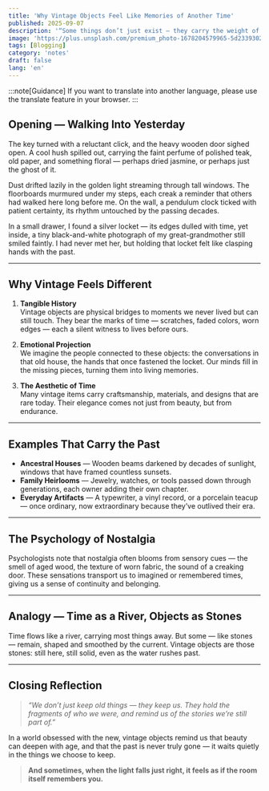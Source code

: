 ```yaml
---
title: 'Why Vintage Objects Feel Like Memories of Another Time'
published: 2025-09-07
description: '“Some things don’t just exist — they carry the weight of years, the scent of stories, and the echo of lives before ours.”'
image: 'https://plus.unsplash.com/premium_photo-1678204579965-5d2339302d3e?w=600&auto=format&fit=crop&q=60&ixlib=rb-4.1.0&ixid=M3wxMjA3fDB8MHxzZWFyY2h8MTR8fHZpbnRhZ2UlMjBob3VzZXxlbnwwfHwwfHx8MA%3D%3D'
tags: [Blogging]
category: 'notes'
draft: false 
lang: 'en'
---
```


:::note[Guidance]
If you want to translate into another language, please use the translate feature in your browser.
:::

## Opening — Walking Into Yesterday

The key turned with a reluctant click, and the heavy wooden door sighed open. A cool hush spilled out, carrying the faint perfume of polished teak, old paper, and something floral — perhaps dried jasmine, or perhaps just the ghost of it.  

Dust drifted lazily in the golden light streaming through tall windows. The floorboards murmured under my steps, each creak a reminder that others had walked here long before me. On the wall, a pendulum clock ticked with patient certainty, its rhythm untouched by the passing decades.  

In a small drawer, I found a silver locket — its edges dulled with time, yet inside, a tiny black-and-white photograph of my great-grandmother still smiled faintly. I had never met her, but holding that locket felt like clasping hands with the past.

---

## Why Vintage Feels Different

1. **Tangible History**  
   Vintage objects are physical bridges to moments we never lived but can still touch. They bear the marks of time — scratches, faded colors, worn edges — each a silent witness to lives before ours.

2. **Emotional Projection**  
   We imagine the people connected to these objects: the conversations in that old house, the hands that once fastened the locket. Our minds fill in the missing pieces, turning them into living memories.

3. **The Aesthetic of Time**  
   Many vintage items carry craftsmanship, materials, and designs that are rare today. Their elegance comes not just from beauty, but from endurance.

---

## Examples That Carry the Past

- **Ancestral Houses** — Wooden beams darkened by decades of sunlight, windows that have framed countless sunsets.  
- **Family Heirlooms** — Jewelry, watches, or tools passed down through generations, each owner adding their own chapter.  
- **Everyday Artifacts** — A typewriter, a vinyl record, or a porcelain teacup — once ordinary, now extraordinary because they’ve outlived their era.

---

## The Psychology of Nostalgia

Psychologists note that nostalgia often blooms from sensory cues — the smell of aged wood, the texture of worn fabric, the sound of a creaking door. These sensations transport us to imagined or remembered times, giving us a sense of continuity and belonging.

---

## Analogy — Time as a River, Objects as Stones

Time flows like a river, carrying most things away. But some — like stones — remain, shaped and smoothed by the current. Vintage objects are those stones: still here, still solid, even as the water rushes past.

---

## Closing Reflection

> *“We don’t just keep old things — they keep us. They hold the fragments of who we were, and remind us of the stories we’re still part of.”*

In a world obsessed with the new, vintage objects remind us that beauty can deepen with age, and that the past is never truly gone — it waits quietly in the things we choose to keep.  

> **And sometimes, when the light falls just right, it feels as if the room itself remembers you.**
